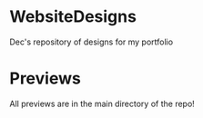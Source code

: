 # WebsiteDesigns
 Dec's repository of designs for my portfolio

# Previews
All previews are in the main directory of the repo!
